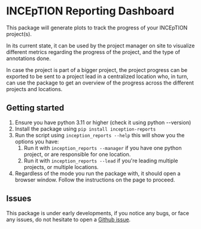 # INCEpTION Reporting Dashboard

This package will generate plots to track the progress of your INCEpTION project(s).

In its current state, it can be used by the project manager on site to visualize different metrics regarding the progress of the project, and the type of annotations done.

In case the project is part of a bigger project, the project progress can be exported to be sent to a project lead in a centralized location who, in turn, can use the package to get an overview of the progress across the different projects and locations.

## Getting started

1. Ensure you have python 3.11 or higher (check it using python --version)
2. Install the package using ``pip install inception-reports``
3. Run the script using ``inception_reports --help`` this will show you the options you have:
    1. Run it with ``inception_reports --manager`` if you have one python project, or are responsible for one location.
    2. Run it with ``inception_reports --lead`` if you're leading multiple projects, or multiple locations.
4. Regardless of the mode you run the package with, it should open a browser window. Follow the instructions on the page to proceed.

## Issues

This package is under early developments, if you notice any bugs, or face any issues, do not hesitate to open a [Github issue](https://github.com/inception-project/inception-reporting-dashboard/issues).
